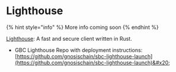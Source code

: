 # Lighthouse

{% hint style="info" %}
More info coming soon
{% endhint %}

[Lighthouse](https://lighthouse.sigmaprime.io): A fast and secure client written in Rust.

* GBC Lighthouse Repo with deployment instructions:\
  [https://github.com/gnosischain/sbc-lighthouse-launch](https://github.com/gnosischain/sbc-lighthouse-launch)&#x20;
